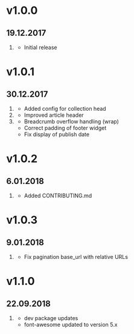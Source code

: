 # v1.0.0
## 19.12.2017

1. [](#new)
    * Initial release

# v1.0.1
## 30.12.2017

1. [](#new)
    * Added config for collection head
2. [](#improved)
    * Improved article header
3. [](#bugfix)
    * Breadcrumb overflow handling (wrap)
    * Correct padding of footer widget
    * Fix display of publish date

# v1.0.2
## 6.01.2018

1. [](#new)
    * Added CONTRIBUTING.md

# v1.0.3
## 9.01.2018

1. [](#bugfix)
    * Fix pagination base_url with relative URLs

# v1.1.0
## 22.09.2018

1. [](#improved)
    * dev package updates
    * font-awesome updated to version 5.x
